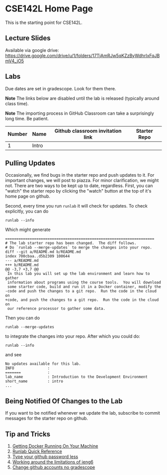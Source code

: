 # CSE142L Home Page

This is the starting point for CSE142L.

## Lecture Slides

Available via google drive: https://drive.google.com/drive/u/1/folders/17TjAmRJw5qKZzByWdhrIxFqJBmV4_jO5

## Labs

Due dates are set in gradescope.  Look for them there.

**Note** The links below are disabled until the lab is released (typically around class time).

**Note** The importing process in GitHub Classroom can take a surprisingly long time.  Be patient.

| Number | Name   | Github classroom invitation link        | Starter Repo | 
|--------|--------|-----------------------------------------|---------------|
| 1      | Intro  |                                         |               |


## Pulling Updates

Occasionally, we find bugs in the starter repo and push updates to it.  For important changes, we will post to piazza.  For minor clarification, we might not.  There are two ways to be kept up to date, regardless.  First, you can "watch" the starter repo by clicking the "watch" button at the top of it's home page on github.

Second, every time you run `runlab` it will check for updates.  To check explicitly, you can do

```
runlab --info
```

Which might generate

```
===================================================================
# The lab starter repo has been changed.  The diff follows.
# Do `runlab --merge-updates` to merge the changes into your repo.
diff --git a/README.md b/README.md
index 700cbaa..d5b2309 100644
--- a/README.md
+++ b/README.md
@@ -3,7 +3,7 @@
 In this lab you will set up the lab environment and learn how to gather
 information about programs using the course tools.  You will download
 some starter code, build and run it in a Docker container, modify the
-code and push the changes to a git repo.  Run the code in the cloud on
+code, and push the changes to a git repo.  Run the code in the cloud on
 our reference processor to gather some data.
```

Then you can do 

``` 
runlab --merge-updates
```

to integrate the changes into your repo.  After which you could do:

```
runlab --info
```

and see

```
No updates available for this lab.
INFO               :
=======            :
lab_name           : Introduction to the Development Environment
short_name         : intro
...
```

## Being Notified Of Changes to the Lab

If you want to be notified whenever we update the lab, subscribe to commit messages for the starter repo on github.

## Tip and Tricks

1. [Getting Docker Running On Your Machine](Getting-Docker.md)
2. [Runlab Quick Reference](runlab-quickref.md)
3. [Type your github password less](https://help.github.com/en/github/using-git/caching-your-github-password-in-git)
4. [Working around the limitations of ieng6](ieng6-fixes.md)
5. [Change github accounts no gradescope](use-a-different-github-account.md)


